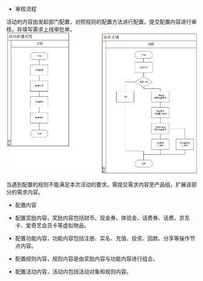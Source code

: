 * 审核流程

活动的内容由发起部门配置，对照规则的配置方法进行配置，提交配置内容进行审核，并填写需求上线审批单。![](/assets/活动管理架构图.png)

当遇到配置的规则不能满足本次活动的要求，需提交需求内容至产品组，扩展该部分的需求内容。

* 配置内容

* 配置奖励内容，奖励内容包括财币、现金券、体验金、话费券、话费、京东卡、爱奇艺会员卡等虚拟物品。

* 配置功能内容，功能内容包括注册、实名、充值、投资、回款、分享等操作节点内容。

* 配置规则内容，规则内容是由奖励内容与功能内容进行组合。

* 配置活动内容，活动内包括活动对象和规则内容。





